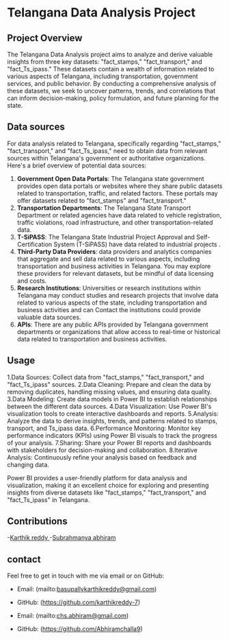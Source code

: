 
# Telangana Data Analysis Project

## Project Overview
The Telangana Data Analysis project aims to analyze and derive valuable insights from three key datasets: "fact_stamps," "fact_transport," and "fact_Ts_ipass." These datasets contain a wealth of information related to various aspects of Telangana, including transportation, government services, and public behavior. By conducting a comprehensive analysis of these datasets, we seek to uncover patterns, trends, and correlations that can inform decision-making, policy formulation, and future planning for the state.

## Data sources
For data analysis related to Telangana, specifically regarding "fact_stamps," "fact_transport," and "fact_Ts_ipass,"  need to obtain data from relevant sources within Telangana's government or authoritative organizations. Here's a brief overview of potential data sources:

1. **Government Open Data Portals**: The Telangana state government provides open data portals or websites where they share public datasets related to transportation, traffic, and related factors. These portals may offer datasets related to "fact_stamps" and "fact_transport."
2. **Transportation Departments**: The Telangana State Transport Department or related agencies have data related to vehicle registration, traffic violations, road infrastructure, and other transportation-related data.
3. **T-SiPASS**: The Telangana State Industrial Project Approval and Self-Certification System (T-SiPASS)  have data related to industrial projects .
4. **Third-Party Data Providers**: data providers and analytics companies that aggregate and sell data related to various aspects, including transportation and business activities in Telangana. You may explore these providers for relevant datasets, but be mindful of data licensing and costs.
5. **Research Institutions**: Universities or research institutions within Telangana may conduct studies and research projects that involve data related to various aspects of the state, including transportation and business activities and can Contact the institutions could provide valuable data sources.
6. **APIs**: There are any public APIs provided by Telangana government departments or organizations that allow access to real-time or historical data related to transportation and business activities.

## Usage

1.Data Sources: Collect data from "fact_stamps," "fact_transport," and "fact_Ts_ipass" sources.
2.Data Cleaning: Prepare and clean the data by removing duplicates, handling missing values, and ensuring data quality.
3.Data Modeling: Create data models in Power BI to establish relationships between the different data sources.
4.Data Visualization: Use Power BI's visualization tools to create interactive dashboards and reports.
5.Analysis: Analyze the data to derive insights, trends, and patterns related to stamps, transport, and Ts_ipass data.
6.Performance Monitoring: Monitor key performance indicators (KPIs) using Power BI visuals to track the progress of your analysis.
7.Sharing: Share your Power BI reports and dashboards with stakeholders for decision-making and collaboration.
8.Iterative Analysis: Continuously refine your analysis based on feedback and changing data.

Power BI provides a user-friendly platform for data analysis and visualization, making it an excellent choice for exploring and presenting insights from diverse datasets like "fact_stamps," "fact_transport," and "fact_Ts_ipass" in Telangana.

## Contributions

-[Karthik reddy ](https://github.com/karthikreddy-7)
-[Subrahmanya abhiram](https://github.com/Abhiramchalla9)


## contact 

Feel free to get in touch with me via email or on GitHub:

- Email: (mailto:basupallykarthikreddy@gmail.com)
- GitHub: (https://github.com/karthikreddy-7)

- Email: (mailto:chs.abhiram@gmail.com)
- GitHub: (https://github.com/Abhiramchalla9)
